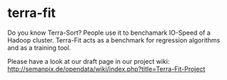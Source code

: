 # terra-fit
Do you know Terra-Sort? People use it to benchamark IO-Speed of a Hadoop cluster.
Terra-Fit acts as a benchmark for regression algorithms and as a training tool. 

Please have a look at our draft page in our project wiki: http://semanpix.de/opendata/wiki/index.php?title=Terra-Fit-Project

